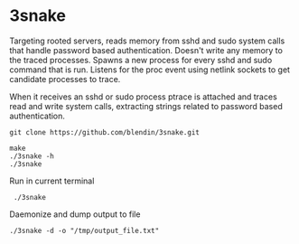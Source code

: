 # 3snake

Targeting rooted servers, reads memory from sshd and sudo system calls that handle password based authentication. Doesn't write any memory to the traced processes. Spawns a new process for every sshd and sudo command that is run. Listens for the proc event using netlink sockets to get candidate processes to trace.

When it receives an sshd or sudo process ptrace is attached and traces read and write system calls, extracting strings related to password based authentication.

```
git clone https://github.com/blendin/3snake.git
```

```
make
./3snake -h
./3snake
```

Run in current terminal

```
 ./3snake
```

Daemonize and dump output to file

```
./3snake -d -o "/tmp/output_file.txt"
```
